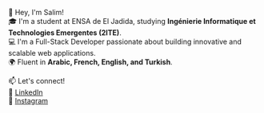 👋 Hey, I'm Salim!  
🎓 I'm a student at ENSA de El Jadida, studying **Ingénierie Informatique et Technologies Emergentes (2ITE)**.  
💻 I'm a Full-Stack Developer passionate about building innovative and scalable web applications.  
🌍 Fluent in **Arabic, French, English, and Turkish**.  

📫 Let's connect!  
🔗 [LinkedIn](https://www.linkedin.com/in/salim-boulkhir/)  
📸 [Instagram](https://www.instagram.com/boulkhirsalim/)  
